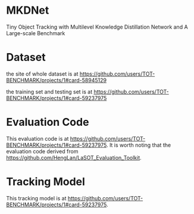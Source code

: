 # MKDNet
Tiny Object Tracking with Multilevel Knowledge Distillation Network and A Large-scale Benchmark
# Dataset
the site of whole dataset is at https://github.com/users/TOT-BENCHMARK/projects/1#card-58945129

the training set and testing set is at https://github.com/users/TOT-BENCHMARK/projects/1#card-59237975

# Evaluation Code
This evaluation code  is at https://github.com/users/TOT-BENCHMARK/projects/1#card-59237975.
It is worth noting that the evaluation code derived from https://github.com/HengLan/LaSOT_Evaluation_Toolkit.

# Tracking Model
This tracking model is at https://github.com/users/TOT-BENCHMARK/projects/1#card-59237975.

